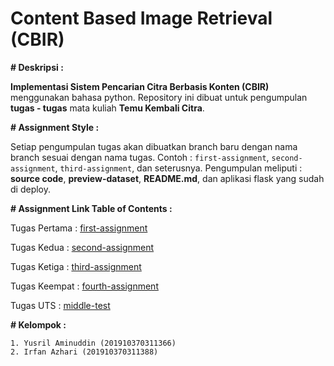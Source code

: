 # Content Based Image Retrieval (CBIR)

**# Deskripsi :**

**Implementasi Sistem Pencarian Citra Berbasis Konten (CBIR)** menggunakan bahasa python. Repository ini dibuat untuk pengumpulan **tugas - tugas** mata kuliah **Temu Kembali Citra**.

**# Assignment Style :**

Setiap pengumpulan tugas akan dibuatkan branch baru dengan nama branch sesuai dengan nama tugas. Contoh : `first-assignment`, `second-assignment`, `third-assignment`, dan seterusnya. Pengumpulan meliputi : **source code**, **preview-dataset**, **README.md**, dan aplikasi flask yang sudah di deploy.

**# Assignment Link Table of Contents :**

Tugas Pertama : [first-assignment](https://github.com/rasvanjaya21/content-based-image-retrieval/tree/first-assignment)

Tugas Kedua : [second-assignment](https://github.com/rasvanjaya21/content-based-image-retrieval/tree/second-assignment)

Tugas Ketiga : [third-assignment](https://github.com/rasvanjaya21/content-based-image-retrieval/tree/third-assignment)

Tugas Keempat : [fourth-assignment](https://github.com/rasvanjaya21/content-based-image-retrieval/tree/fourth-assignment)

Tugas UTS : [middle-test](https://github.com/rasvanjaya21/content-based-image-retrieval/tree/middle-test)

**# Kelompok :**

```1. Yusril Aminuddin (201910370311366)```  
```2. Irfan Azhari (201910370311388)```  
